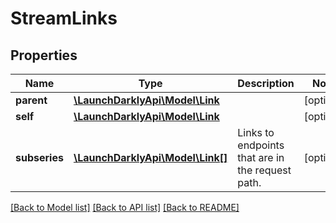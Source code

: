 # StreamLinks

## Properties
Name | Type | Description | Notes
------------ | ------------- | ------------- | -------------
**parent** | [**\LaunchDarklyApi\Model\Link**](Link.md) |  | [optional] 
**self** | [**\LaunchDarklyApi\Model\Link**](Link.md) |  | [optional] 
**subseries** | [**\LaunchDarklyApi\Model\Link[]**](Link.md) | Links to endpoints that are in the request path. | [optional] 

[[Back to Model list]](../README.md#documentation-for-models) [[Back to API list]](../README.md#documentation-for-api-endpoints) [[Back to README]](../README.md)


